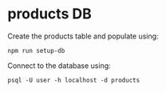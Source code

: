 # products DB

Create the products table and populate using:
```
npm run setup-db
```

Connect to the database using:
```
psql -U user -h localhost -d products
```
